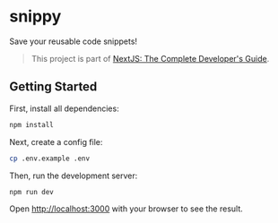 # snippy

Save your reusable code snippets!

> This project is part of [NextJS: The Complete Developer's Guide](https://www.udemy.com/course/next-js-the-complete-developers-guide/).

## Getting Started

First, install all dependencies:

```bash
npm install
```

Next, create a config file:

```bash
cp .env.example .env
```

Then, run the development server:

```bash
npm run dev
```

Open [http://localhost:3000](http://localhost:3000) with your browser to see the result.
